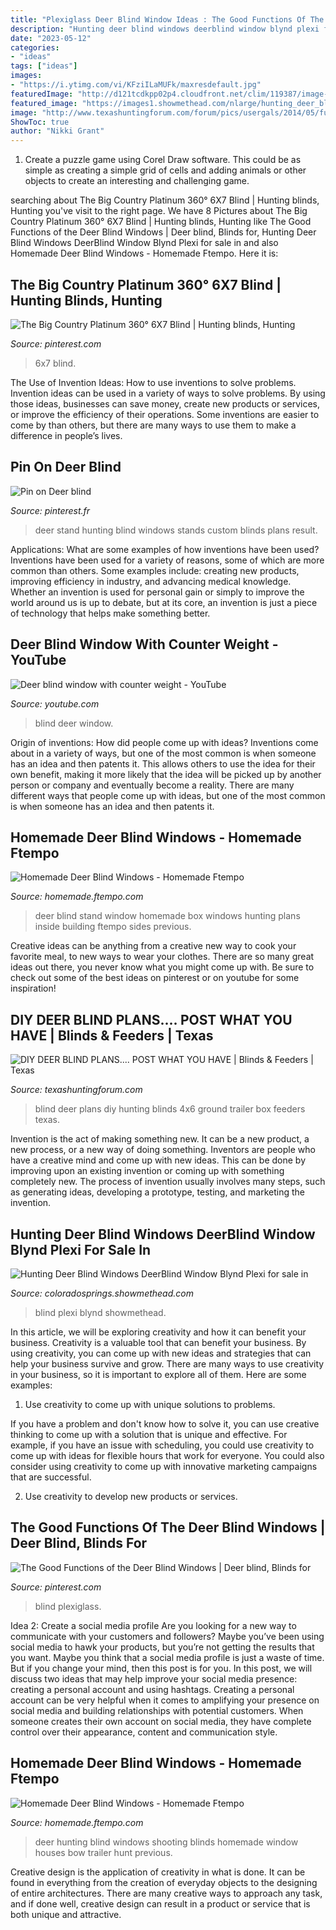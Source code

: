 ```yaml
---
title: "Plexiglass Deer Blind Window Ideas : The Good Functions Of The Deer Blind Windows"
description: "Hunting deer blind windows deerblind window blynd plexi for sale in"
date: "2023-05-12"
categories:
- "ideas"
tags: ["ideas"]
images:
- "https://i.ytimg.com/vi/KFziILaMUFk/maxresdefault.jpg"
featuredImage: "http://d121tcdkpp02p4.cloudfront.net/clim/119387/image-1476583015.jpeg"
featured_image: "https://images1.showmethead.com/nlarge/hunting_deer_blind_windows_deerblind_window_blynd_plexi_21774465.jpg"
image: "http://www.texashuntingforum.com/forum/pics/usergals/2014/05/full-52716-5641-2013_09_18_19_08_25_367.jpg"
ShowToc: true
author: "Nikki Grant"
---
```



1. Create a puzzle game using Corel Draw software. This could be as simple as creating a simple grid of cells and adding animals or other objects to create an interesting and challenging game. 

	

		
searching about The Big Country Platinum 360° 6X7 Blind | Hunting blinds, Hunting you've visit to the right page. We have 8 Pictures about The Big Country Platinum 360° 6X7 Blind | Hunting blinds, Hunting like The Good Functions of the Deer Blind Windows | Deer blind, Blinds for, Hunting Deer Blind Windows DeerBlind Window Blynd Plexi for sale in and also Homemade Deer Blind Windows - Homemade Ftempo. Here it is:
		
    
## The Big Country Platinum 360° 6X7 Blind | Hunting Blinds, Hunting

<img loading=lazy src="https://i.pinimg.com/736x/6d/14/e2/6d14e294551546f0f9b15010a36d7502.jpg" onerror="this.onerror=null;this.src='https://tse2.mm.bing.net/th?id=OIP.ATKoHW23dSHMKe6lNITljAAAAA&amp;pid=15.1';" alt="The Big Country Platinum 360° 6X7 Blind | Hunting blinds, Hunting">

_Source: pinterest.com_

>6x7 blind. 

	

The Use of Invention Ideas: How to use inventions to solve problems.
Invention ideas can be used in a variety of ways to solve problems. By using those ideas, businesses can save money, create new products or services, or improve the efficiency of their operations. Some inventions are easier to come by than others, but there are many ways to use them to make a difference in people’s lives.

    
## Pin On Deer Blind

<img loading=lazy src="https://i.pinimg.com/originals/f3/d8/a7/f3d8a7721c7b233d62f07837af5cd799.jpg" onerror="this.onerror=null;this.src='https://tse1.mm.bing.net/th?id=OIP.E_5QrNAr2JY-FcGGPQsUyAHaJ3&amp;pid=15.1';" alt="Pin on Deer blind">

_Source: pinterest.fr_

>deer stand hunting blind windows stands custom blinds plans result. 

	

Applications: What are some examples of how inventions have been used?
Inventions have been used for a variety of reasons, some of which are more common than others. Some examples include: creating new products, improving efficiency in industry, and advancing medical knowledge. Whether an invention is used for personal gain or simply to improve the world around us is up to debate, but at its core, an invention is just a piece of technology that helps make something better.

    
## Deer Blind Window With Counter Weight - YouTube

<img loading=lazy src="https://i.ytimg.com/vi/KFziILaMUFk/maxresdefault.jpg" onerror="this.onerror=null;this.src='https://tse2.mm.bing.net/th?id=OIP.5YwdemEP0ZSRQxx--cpNnAHaEK&amp;pid=15.1';" alt="Deer blind window with counter weight - YouTube">

_Source: youtube.com_

>blind deer window. 

	

Origin of inventions: How did people come up with ideas?
Inventions come about in a variety of ways, but one of the most common is when someone has an idea and then patents it. This allows others to use the idea for their own benefit, making it more likely that the idea will be picked up by another person or company and eventually become a reality. There are many different ways that people come up with ideas, but one of the most common is when someone has an idea and then patents it.

    
## Homemade Deer Blind Windows - Homemade Ftempo

<img loading=lazy src="http://www.freedeerstandplans.com/images/inside-of-window.JPG" onerror="this.onerror=null;this.src='https://tse2.mm.bing.net/th?id=OIP.iIPwqJoxBuTIJM_H8SsFdwHaL4&amp;pid=15.1';" alt="Homemade Deer Blind Windows - Homemade Ftempo">

_Source: homemade.ftempo.com_

>deer blind stand window homemade box windows hunting plans inside building ftempo sides previous. 

	

Creative ideas can be anything from a creative new way to cook your favorite meal, to new ways to wear your clothes. There are so many great ideas out there, you never know what you might come up with. Be sure to check out some of the best ideas on pinterest or on youtube for some inspiration!

    
## DIY DEER BLIND PLANS.... POST WHAT YOU HAVE | Blinds &amp; Feeders | Texas

<img loading=lazy src="http://www.texashuntingforum.com/forum/pics/usergals/2014/05/full-52716-5641-2013_09_18_19_08_25_367.jpg" onerror="this.onerror=null;this.src='https://tse4.mm.bing.net/th?id=OIP.MtQjrEVTBhb7fxucPvg2rAAAAA&amp;pid=15.1';" alt="DIY DEER BLIND PLANS.... POST WHAT YOU HAVE | Blinds &amp; Feeders | Texas">

_Source: texashuntingforum.com_

>blind deer plans diy hunting blinds 4x6 ground trailer box feeders texas. 

	

Invention is the act of making something new. It can be a new product, a new process, or a new way of doing something. Inventors are people who have a creative mind and come up with new ideas. This can be done by improving upon an existing invention or coming up with something completely new. The process of invention usually involves many steps, such as generating ideas, developing a prototype, testing, and marketing the invention.

    
## Hunting Deer Blind Windows DeerBlind Window Blynd Plexi For Sale In

<img loading=lazy src="https://images1.showmethead.com/nlarge/hunting_deer_blind_windows_deerblind_window_blynd_plexi_21774465.jpg" onerror="this.onerror=null;this.src='https://tse2.mm.bing.net/th?id=OIP.lLFecVviyJHaH4rcFV-muwHaGX&amp;pid=15.1';" alt="Hunting Deer Blind Windows DeerBlind Window Blynd Plexi for sale in">

_Source: coloradosprings.showmethead.com_

>blind plexi blynd showmethead. 

	

In this article, we will be exploring creativity and how it can benefit your business.
Creativity is a valuable tool that can benefit your business. By using creativity, you can come up with new ideas and strategies that can help your business survive and grow. There are many ways to use creativity in your business, so it is important to explore all of them. Here are some examples:
1. Use creativity to come up with unique solutions to problems.

If you have a problem and don't know how to solve it, you can use creative thinking to come up with a solution that is unique and effective. For example, if you have an issue with scheduling, you could use creativity to come up with ideas for flexible hours that work for everyone. You could also consider using creativity to come up with innovative marketing campaigns that are successful.

2. Use creativity to develop new products or services.

    
## The Good Functions Of The Deer Blind Windows | Deer Blind, Blinds For

<img loading=lazy src="https://i.pinimg.com/736x/a6/63/50/a66350229bff69c0a1fe14c33314fc40.jpg" onerror="this.onerror=null;this.src='https://tse3.mm.bing.net/th?id=OIP.JV4OzQWKJVmHXMAPuK--JgHaJ4&amp;pid=15.1';" alt="The Good Functions of the Deer Blind Windows | Deer blind, Blinds for">

_Source: pinterest.com_

>blind plexiglass. 

	

Idea 2: Create a social media profile
Are you looking for a new way to communicate with your customers and followers? Maybe you’ve been using social media to hawk your products, but you’re not getting the results that you want. Maybe you think that a social media profile is just a waste of time. But if you change your mind, then this post is for you. In this post, we will discuss two ideas that may help improve your social media presence: creating a personal account and using hashtags.
Creating a personal account can be very helpful when it comes to amplifying your presence on social media and building relationships with potential customers. When someone creates their own account on social media, they have complete control over their appearance, content and communication style.

    
## Homemade Deer Blind Windows - Homemade Ftempo

<img loading=lazy src="http://d121tcdkpp02p4.cloudfront.net/clim/119387/image-1476583015.jpeg" onerror="this.onerror=null;this.src='https://tse2.mm.bing.net/th?id=OIP.pOEJIy7-bCeKRMmC8YVD3AHaJ3&amp;pid=15.1';" alt="Homemade Deer Blind Windows - Homemade Ftempo">

_Source: homemade.ftempo.com_

>deer hunting blind windows shooting blinds homemade window houses bow trailer hunt previous. 

	

Creative design is the application of creativity in what is done. It can be found in everything from the creation of everyday objects to the designing of entire architectures. There are many creative ways to approach any task, and if done well, creative design can result in a product or service that is both unique and attractive.

